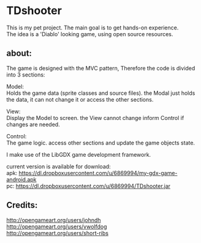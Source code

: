 TDshooter
=========

This is my pet project. The main goal is to get hands-on experience.			
The idea is a 'Diablo' looking game, using open source resources.		

about:
------
The game is designed with the MVC pattern, Therefore the code is divided into 3 sections:		

Model: 		
Holds the game data (sprite classes and source files). 
the Modal just holds the data, it can not change it or access the other sections. 		

View:	
Display the Model to screen. the View cannot change inform Control if changes are needed.	

Control:	
The game logic. access other sections and update the game objects state.



I make use of the LibGDX game development framework.

current version is available for download:  
apk: https://dl.dropboxusercontent.com/u/6869994/my-gdx-game-android.apk  
pc: https://dl.dropboxusercontent.com/u/6869994/TDshooter.jar

Credits:
--------
http://opengameart.org/users/johndh     
http://opengameart.org/users/vwolfdog       
http://opengameart.org/users/short-ribs     


